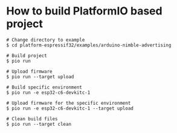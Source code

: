 How to build PlatformIO based project
=====================================


```shell
# Change directory to example
$ cd platform-espressif32/examples/arduino-nimble-advertising

# Build project
$ pio run

# Upload firmware
$ pio run --target upload

# Build specific environment
$ pio run -e esp32-c6-devkitc-1

# Upload firmware for the specific environment
$ pio run -e esp32-c6-devkitc-1 --target upload

# Clean build files
$ pio run --target clean
```